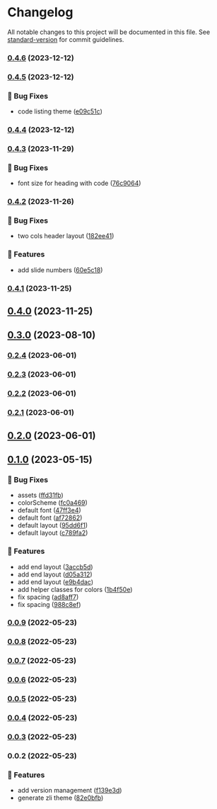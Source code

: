 # Changelog

All notable changes to this project will be documented in this file. See [standard-version](https://github.com/conventional-changelog/standard-version) for commit guidelines.

### [0.4.6](https://github.com/zlict/slidev-theme/compare/v0.4.5...v0.4.6) (2023-12-12)

### [0.4.5](https://github.com/zlict/slidev-theme/compare/v0.4.4...v0.4.5) (2023-12-12)


### 🐛 Bug Fixes

* code listing theme ([e09c51c](https://github.com/zlict/slidev-theme/commit/e09c51cd405c6fea1d4da13999dc7df7241bdb89))

### [0.4.4](https://github.com/zlict/slidev-theme/compare/v0.4.3...v0.4.4) (2023-12-12)

### [0.4.3](https://github.com/zlict/slidev-theme/compare/v0.4.2...v0.4.3) (2023-11-29)


### 🐛 Bug Fixes

* font size for heading with code ([76c9064](https://github.com/zlict/slidev-theme/commit/76c906476160d25f59a83415b965886cc7030434))

### [0.4.2](https://github.com/zlict/slidev-theme/compare/v0.4.1...v0.4.2) (2023-11-26)


### 🐛 Bug Fixes

* two cols header layout ([182ee41](https://github.com/zlict/slidev-theme/commit/182ee419dc0a134d72c4d3ac301558d3c8b147b6))


### 🚀 Features

* add slide numbers ([60e5c18](https://github.com/zlict/slidev-theme/commit/60e5c185ef9ea6ddbb0e5f065f626110337dda2d))

### [0.4.1](https://github.com/zlict/slidev-theme/compare/v0.4.0...v0.4.1) (2023-11-25)

## [0.4.0](https://github.com/zlict/slidev-theme/compare/v0.3.0...v0.4.0) (2023-11-25)

## [0.3.0](https://github.com/zlict/slidev-theme/compare/v0.2.4...v0.3.0) (2023-08-10)

### [0.2.4](https://github.com/zlict/slidev-theme/compare/v0.2.3...v0.2.4) (2023-06-01)

### [0.2.3](https://github.com/zlict/slidev-theme/compare/v0.2.2...v0.2.3) (2023-06-01)

### [0.2.2](https://github.com/zlict/slidev-theme/compare/v0.2.1...v0.2.2) (2023-06-01)

### [0.2.1](https://github.com/zlict/slidev-theme/compare/v0.2.0...v0.2.1) (2023-06-01)

## [0.2.0](https://github.com/zlict/slidev-theme/compare/v0.1.0...v0.2.0) (2023-06-01)

## [0.1.0](https://github.com/zlict/slidev-theme/compare/v0.0.9...v0.1.0) (2023-05-15)


### 🐛 Bug Fixes

* assets ([ffd31fb](https://github.com/zlict/slidev-theme/commit/ffd31fb481eabea939c720a3bd2bceb1c9224844))
* colorScheme ([fc0a469](https://github.com/zlict/slidev-theme/commit/fc0a469f109f9da074e4eb263c20db5b8f677409))
* default font ([47ff3e4](https://github.com/zlict/slidev-theme/commit/47ff3e4e82d42e524ae00984d68e5e427917a850))
* default font ([af72862](https://github.com/zlict/slidev-theme/commit/af728621a5ce2bb48437c1b71f5ffe2562b12d96))
* default layout ([95dd6f1](https://github.com/zlict/slidev-theme/commit/95dd6f147a5f6afaa07fadf0c29abec9c6703083))
* default layout ([c789fa2](https://github.com/zlict/slidev-theme/commit/c789fa243d2702cdf8bf5ed5884528db3cdac1aa))


### 🚀 Features

* add end layout ([3accb5d](https://github.com/zlict/slidev-theme/commit/3accb5ddd028e4111a5fecc4b393ae953fb85b8c))
* add end layout ([d05a312](https://github.com/zlict/slidev-theme/commit/d05a31217f2897a03dbe2db72ff837844deb44c3))
* add end layout ([e9b4dac](https://github.com/zlict/slidev-theme/commit/e9b4dac78d98ad905ab216192e61ba23058979fe))
* add helper classes for colors ([1b4f50e](https://github.com/zlict/slidev-theme/commit/1b4f50ecaaad0b05a8dc8bef7dd24cb38432d7ae))
* fix spacing ([ad8aff7](https://github.com/zlict/slidev-theme/commit/ad8aff79de056fcb99377133bda7eed23a162ee9))
* fix spacing ([988c8ef](https://github.com/zlict/slidev-theme/commit/988c8efc7e738dbf675c29e46500cef222d30109))

### [0.0.9](https://github.com/zlict/slidev-theme/compare/v0.0.8...v0.0.9) (2022-05-23)

### [0.0.8](https://github.com/zlict/slidev-theme/compare/v0.0.7...v0.0.8) (2022-05-23)

### [0.0.7](https://github.com/zlict/slidev-theme/compare/v0.0.6...v0.0.7) (2022-05-23)

### [0.0.6](https://github.com/zlict/slidev-theme/compare/v0.0.5...v0.0.6) (2022-05-23)

### [0.0.5](https://github.com/zlict/slidev-theme/compare/v0.0.4...v0.0.5) (2022-05-23)

### [0.0.4](https://github.com/zlict/slidev-theme/compare/v0.0.3...v0.0.4) (2022-05-23)

### [0.0.3](https://github.com/zlict/slidev-theme/compare/v0.0.2...v0.0.3) (2022-05-23)

### 0.0.2 (2022-05-23)


### 🚀 Features

* add version management ([f139e3d](https://github.com/zlict/slidev-theme/commit/f139e3d35ca360f5afc18b2632cc40c6935cc603))
* generate zli theme ([82e0bfb](https://github.com/zlict/slidev-theme/commit/82e0bfb25507ec6d924da2d4ec9c4fa8f8d4934e))
